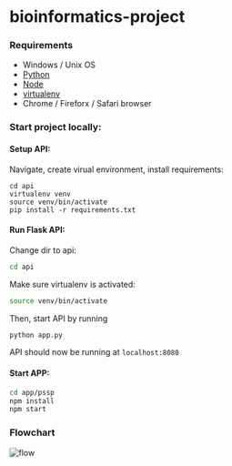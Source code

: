 # bioinformatics-project


### Requirements
- Windows / Unix OS
- [Python](https://www.python.org/downloads/)
- [Node](https://nodejs.org/en/)
- [virtualenv](https://virtualenv.pypa.io/en/latest/)
- Chrome / Fireforx / Safari browser

### Start project locally:

#### Setup API:
Navigate, create virual environment, install requirements:
```
cd api
virtualenv venv
source venv/bin/activate
pip install -r requirements.txt
```

#### Run Flask API:
Change dir to api:
```bash
cd api
```

Make sure virtualenv is activated:
```bash
source venv/bin/activate
```
Then, start API by running
```bash
python app.py
```

API should now be running at `localhost:8080`


#### Start APP:
```bash
cd app/pssp
npm install
npm start
```

### Flowchart

![flow](https://user-images.githubusercontent.com/33224882/79271622-643fee80-7ea0-11ea-9592-260285d981ee.png)

